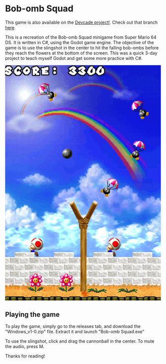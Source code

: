 # Bob-omb Squad
This game is also available on the [Devcade project!](https://devcade.csh.rit.edu/). Check out that branch [here](https://github.com/Nate-Teall/Bobomb-Squad/tree/devcade).

This is a recreation of the Bob-omb Squad minigame from Super Mario 64 DS. It is written in C#, using the Godot game engine.
The objective of the game is to use the slingshot in the center to hit the falling bob-ombs before they reach the flowers at the bottom of the screen. This was a quick 3-day project to teach myself Godot and get some more practice with C#. 

![Gameplay Screenshot](screenshots/gameplay.png)

## Playing the game
To play the game, simply go to the releases tab, and download the "Windows_v1-0.zip" file. Extract it and launch "Bob-omb Squad.exe"

To use the slingshot, click and drag the cannonball in the center. To mute the audio, press M.

Thanks for reading!